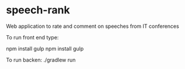 # speech-rank
Web application to rate and comment on speeches from IT conferences

To run front end type:

npm install gulp
npm install
gulp

To run backen:
./gradlew run